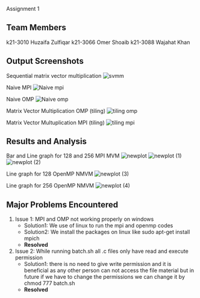 Assignment 1
## Team Members
k21-3010 Huzaifa Zulfiqar
k21-3066 Omer Shoaib
k21-3088 Wajahat Khan
## Output Screenshots
Sequential matrix vector multiplication
![svmm](https://github.com/NUCES-Khi/matrixtimesvector-howteam/assets/162980388/503a61b1-061d-483f-ba46-e99f16ae294f)

Naive MPI
![Naive mpi](https://github.com/NUCES-Khi/matrixtimesvector-howteam/assets/162980388/e80bd4bd-8852-4e1f-a8fd-7dac178da4f1)

Naive OMP
![Naive omp](https://github.com/NUCES-Khi/matrixtimesvector-howteam/assets/162980388/d5e7adfe-d5cf-416b-b7bd-2910d6a2ec8b)

Matrix Vector Multiplication OMP (tiling)
![tiling omp](https://github.com/NUCES-Khi/matrixtimesvector-howteam/assets/162980388/2ef271a7-eb93-4f92-bab6-506324ae73ae)

Matrix Vector Multuplication MPI (tiling)
![tiling mpi](https://github.com/NUCES-Khi/matrixtimesvector-howteam/assets/162980388/43e063ba-1af6-4276-8eb3-58322d047fb0)

## Results and Analysis
Bar and Line graph for 128 and 256 MPI MVM
![newplot](https://github.com/NUCES-Khi/matrixtimesvector-howteam/assets/127028606/e5dff4ac-327a-4a1b-8a04-59f3ad058001)
![newplot (1)](https://github.com/NUCES-Khi/matrixtimesvector-howteam/assets/127028606/75993d2d-8866-411d-a554-ff943611d6d9)
![newplot (2)](https://github.com/NUCES-Khi/matrixtimesvector-howteam/assets/127028606/2a26faec-341c-4eff-96bb-374a99b51754)

Line graph for 128 OpenMP NMVM
![newplot (3)](https://github.com/NUCES-Khi/matrixtimesvector-howteam/assets/127028606/756d52e4-15e8-4a7f-a414-b15c3980a0ec)

Line graph for 256 OpenMP NMVM
![newplot (4)](https://github.com/NUCES-Khi/matrixtimesvector-howteam/assets/127028606/6535814d-aea7-4f01-8ff2-a691036d71de)


## Major Problems Encountered
1. Issue 1: MPI and OMP not working properly on windows 
    - Solution1: We use of linux to run the mpi and openmp codes
    - Solution2: We install the packages on linux like sudo apt-get install mpich
    - **Resolved**
3. Issue 2: While running batch.sh all .c files only have read and execute permission
    - Solution1: there is no need to give write permission and it is beneficial as any other person can not access the file material but in future if we have to change the permissions we can change it by chmod 777 batch.sh
    - **Resolved**

